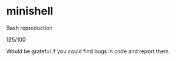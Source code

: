 # minishell
Bash reproduction

125/100

Would be grateful if you could find bugs in code and report them.
